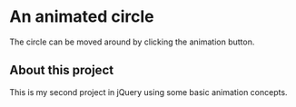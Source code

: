 # An animated circle

The circle can be moved around by clicking the animation button. 

## About this project

This is my second project in jQuery using some basic animation concepts.